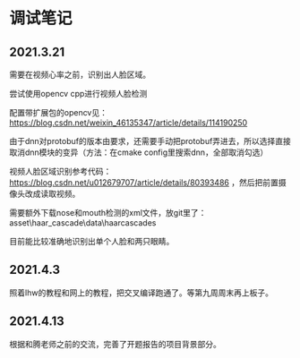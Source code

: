 # 调试笔记

## 2021.3.21

需要在视频心率之前，识别出人脸区域。

尝试使用opencv cpp进行视频人脸检测

配置带扩展包的opencv见： https://blog.csdn.net/weixin_46135347/article/details/114190250

由于dnn对protobuf的版本由要求，还需要手动把protobuf弄进去，所以选择直接取消dnn模块的变异（方法：在cmake config里搜索dnn，全部取消勾选）

视频人脸区域识别参考代码：https://blog.csdn.net/u012679707/article/details/80393486 ，然后把前置摄像头改成读取视频。

需要额外下载nose和mouth检测的xml文件，放git里了： asset\haar_cascade\data\haarcascades

目前能比较准确地识别出单个人脸和两只眼睛。

## 2021.4.3

照着lhw的教程和网上的教程，把交叉编译跑通了。等第九周周末再上板子。

## 2021.4.13

根据和腾老师之前的交流，完善了开题报告的项目背景部分。

